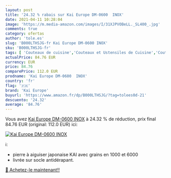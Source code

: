 ```yaml
---
layout: post
title: '24.32 % rabais sur Kai Europe DM-0600  INOX'
date: 2021-04-11 10:28:04
image: 'https://m.media-amazon.com/images/I/31XJPVOBeLL._SL400_.jpg'
comments: true
category: ofertas
author: 'tole.es'
slug: 'B000LTHSJG-fr Kai Europe DM-0600 INOX'
sku: 'B000LTHSJG-fr'
tags: [ 'Couteaux de cuisine','Couteaux et Ustensiles de Cuisine','Couteaux japonais','Cuisine et Maison','kai europe', ]
actualPrice: 84.76 EUR
currency: EUR
price: 84.76
comparePrice: 112.0 EUR
prodname: 'Kai Europe DM-0600  INOX'
country: 'fr'
flag: '🇫🇷'
brand: 'Kai Europe'
buyurl: 'https://www.amazon.fr/dp/B000LTHSJG/?tag=tolees0d-21'
descuento: '24.32'
average: '84.76'
---
```


Vous avez [Kai Europe DM-0600  INOX](https://www.amazon.fr/dp/B000LTHSJG/?tag=tolees0d-21)  à  24.32 % de réduction, prix final  84.76 EUR (original: 112.0 EUR) ici:

[![Kai Europe DM-0600  INOX](https://m.media-amazon.com/images/I/31XJPVOBeLL._SL400_.jpg)](https://www.amazon.fr/dp/B000LTHSJG/?tag=tolees0d-21)

ℹ️:

- pierre à aiguiser japonaise KAI avec grains en 1000 et 6000
- livrée sur socle antidérapant.

[🛒 Achetez-le maintenant!!](https://www.amazon.fr/dp/B000LTHSJG/?tag=tolees0d-21)
